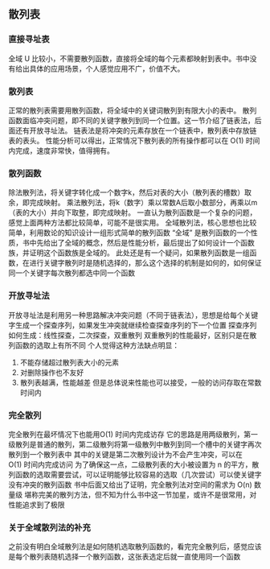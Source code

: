 ## 散列表

### 直接寻址表

全域 U 比较小，不需要散列函数，直接将全域的每个元素都映射到表中。书中没有给出具体的应用场景，个人感觉应用不广，价值不大。

### 散列表

正常的散列表需要用散列函数，将全域中的关键词散列到有限大小的表中。
散列函数面临冲突问题，即不同的关键字散列到同一个位置。这一节介绍了链表法，后面还有开放寻址法。
链表法是将冲突的元素存放在一个链表中，散列表中存放链表的表头。
性能分析可以得出，正常情况下散列表的所有操作都可以在 O(1) 时间内完成，速度非常快，值得拥有。

### 散列函数

除法散列法，将关键字转化成一个数字k，然后对表的大小（散列表的槽数）取余，即完成映射。
乘法散列法，将k（数字）乘以常数A后取小数部分，再乘以m（表的大小）并向下取整，即完成映射。
一直认为散列函数是一个复杂的问题，感觉上面两种方法都比较简单，可能不是很实用。
全域散列法，核心思想也比较简单，利用数论的知识设计一组形式简单的散列函数
“全域” 是散列函数的一个性质，书中先给出了全域的概念，然后是性能分析，最后提出了如何设计一个函数族，并证明这个函数族是全域的。
此处还是有一个疑问，如果散列函数是一组函数，在进行关键字散列时是随机选择的，那么这个选择的机制是如何的，如何保证同一个关键字每次散列都选中同一个函数

### 开放寻址法

开放寻址法是利用另一种思路解决冲突问题（不同于链表法），思想是给每个关键字生成一个探查序列，如果发生冲突就继续检查探查序列的下一个位置
探查序列如何生成：线性探查，二次探查，双重散列
双重散列的性能最好，区别只是在散列函数的选取上有所不同
个人觉得这种方法缺点明显：
1. 不能存储超过散列表大小的元素
2. 对删除操作也不友好
3. 散列表越满，性能越差
但是总体说来性能也可以接受，一般的访问存取在常数时间内

### 完全散列

完全散列在最坏情况下也能用O(1) 时间内完成访存
它的思路是用两级散列，第一级散列是普通的散列，第二级散列将第一级散列中散列到同一个槽中的关键字再次散列到一个散列表中
其中的关键是第二次散列设计为不会产生冲突，可以在O(1) 时间内完成访问
为了确保这一点，二级散列表的大小被设置为 n 的平方，散列函数的选取需要尝试，可以证明能够比较容易的选取（几次尝试）可以使关键字没有冲突的散列函数
书中后面又给出了证明，完全散列法对空间的需求为 O(n) 数量级
堪称完美的散列方法，但不知为什么书中这一节加星，或许不是很常用，对性能追求到了极限

### 关于全域散列法的补充
之前没有明白全域散列法是如何随机选取散列函数的，看完完全散列后，感觉应该是每个散列表随机选择一个散列函数，这张表选定后就一直使用同一个函数
